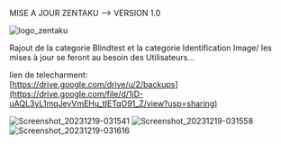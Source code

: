 MISE A JOUR ZENTAKU --> VERSION 1.0


![logo_zentaku](https://github.com/ZenDkakukaio/Update-Game-Zentaku-version-1.0/assets/84296565/1517f45c-077b-4025-9005-dca8ae92d2d6)

Rajout de la categorie Blindtest et la categorie Identification Image/
les mises à jour se feront au besoin des Utilisateurs...


lien de telecharment:   
[https://drive.google.com/drive/u/2/backups](https://drive.google.com/file/d/1jD-uAQL3yL1mqJeyVmEHu_tIETqO91_Z/view?usp=sharing)





![Screenshot_20231219-031541](https://github.com/ZenDkakukaio/Update-Game-Zentaku-version-1.0/assets/84296565/d3fd634d-1b13-44d7-9590-c377710e186c)
![Screenshot_20231219-031558](https://github.com/ZenDkakukaio/Update-Game-Zentaku-version-1.0/assets/84296565/13b5ff69-ade9-44c2-9329-e4c182e62a03)
![Screenshot_20231219-031616](https://github.com/ZenDkakukaio/Update-Game-Zentaku-version-1.0/assets/84296565/ec369cbb-239d-4912-bb44-700691e91ad5)

